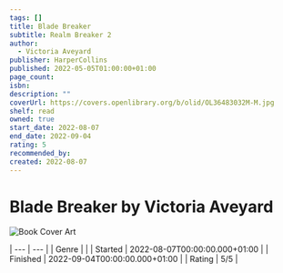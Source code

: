 ```yaml
---
tags: []
title: Blade Breaker
subtitle: Realm Breaker 2
author:
  - Victoria Aveyard
publisher: HarperCollins
published: 2022-05-05T01:00:00+01:00
page_count: 
isbn: 
description: ""
coverUrl: https://covers.openlibrary.org/b/olid/OL36483032M-M.jpg
shelf: read
owned: true
start_date: 2022-08-07
end_date: 2022-09-04
rating: 5
recommended_by: 
created: 2022-08-07
---
```


# Blade Breaker by Victoria Aveyard

![Book Cover Art](https://covers.openlibrary.org/b/olid/OL36483032M-M.jpg)


| --- | --- |
| Genre |  |
| Started | 2022-08-07T00:00:00.000+01:00 |
| Finished | 2022-09-04T00:00:00.000+01:00 |
| Rating | 5/5 |

